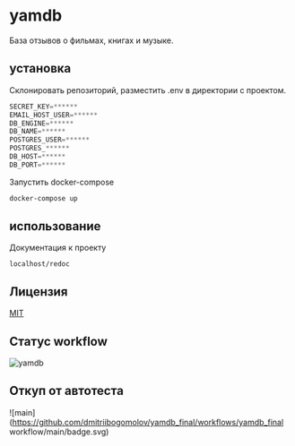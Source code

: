 # yamdb

База отзывов о фильмах, книгах и музыке.

## установка

Склонировать репозиторий, разместить .env в директории с проектом.

```python
SECRET_KEY=******
EMAIL_HOST_USER=******
DB_ENGINE=******
DB_NAME=******
POSTGRES_USER=******
POSTGRES_******
DB_HOST=******
DB_PORT=******
```

Запустить docker-compose

```bash
docker-compose up
```

## использование

Документация к проекту
```
localhost/redoc
```

## Лицензия
[MIT](https://choosealicense.com/licenses/mit/)

## Статус workflow

![yamdb](https://github.com/dmitriibogomolov/yamdb_final/workflows/yamdb_final%20workflow/badge.svg?branch=master)

## Откуп от автотеста

![main](https://github.com/dmitriibogomolov/yamdb_final/workflows/yamdb_final workflow/main/badge.svg)